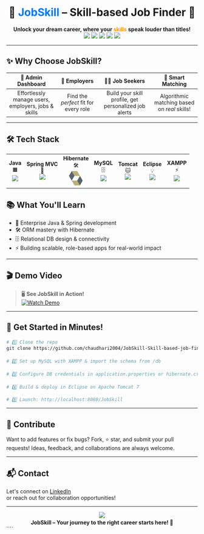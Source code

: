 

<h1 align="center">🎯 <span style="color:#0077ff">JobSkill</span> – Skill-based Job Finder 🚀</h1>
<p align="center">
  <b>Unlock your dream career, where your <span style="color:#ff9800">skills</span> speak louder than titles!</b> <br>
  <img src="https://img.shields.io/badge/Java-ED8B00?style=for-the-badge&logo=openjdk&logoColor=white"/>
  <img src="https://img.shields.io/badge/Spring-6DB33F?style=for-the-badge&logo=spring&logoColor=white"/>
  <img src="https://img.shields.io/badge/Hibernate-59666C?style=for-the-badge&logo=hibernate&logoColor=white"/>
  <img src="https://img.shields.io/badge/MySQL-4479A1?style=for-the-badge&logo=mysql&logoColor=white"/>
  <img src="https://img.shields.io/badge/Apache%20Tomcat-F8DC75?style=for-the-badge&logo=apachetomcat&logoColor=black"/>
</p>

---

## ✨ Why Choose **JobSkill**?

| 👑 **Admin Dashboard** | 💼 **Employers** | 🙋‍♂️ **Job Seekers** | 🤖 **Smart Matching** |
|:---------------------:|:---------------:|:--------------------:|:--------------------:|
| Effortlessly manage users, employers, jobs & skills | Find the *perfect* fit for every role | Build your skill profile, get personalized job alerts | Algorithmic matching based on *real* skills! |


---

## 🛠️ Tech Stack

<table>
  <tr>
    <td align="center"><b>Java</b><br>🟧<br><img src="https://cdn.jsdelivr.net/gh/devicons/devicon/icons/java/java-original.svg" width="40"/></td>
    <td align="center"><b>Spring MVC</b><br>🌿<br><img src="https://cdn.jsdelivr.net/gh/devicons/devicon/icons/spring/spring-original.svg" width="40"/></td>
    <td align="center"><b>Hibernate</b><br>🛠️<br><img src="https://raw.githubusercontent.com/devicons/devicon/master/icons/hibernate/hibernate-original.svg" width="40"/></td>
    <td align="center"><b>MySQL</b><br>🗄️<br><img src="https://cdn.jsdelivr.net/gh/devicons/devicon/icons/mysql/mysql-original.svg" width="40"/></td>
    <td align="center"><b>Tomcat</b><br>🐱<br><img src="https://cdn.jsdelivr.net/gh/devicons/devicon/icons/tomcat/tomcat-original.svg" width="40"/></td>
    <td align="center"><b>Eclipse</b><br>💡<br><img src="https://cdn.jsdelivr.net/gh/devicons/devicon/icons/eclipse/eclipse-original.svg" width="40"/></td>
    <td align="center"><b>XAMPP</b><br>⚡<br><img src="https://upload.wikimedia.org/wikipedia/commons/7/7e/XAMPP_logo.svg" width="40"/></td>
  </tr>
</table>


## 📚 What You'll Learn

- 🌱 Enterprise Java & Spring development
- 🛠️ ORM mastery with Hibernate
- 🗄️ Relational DB design & connectivity
- ⚡ Building scalable, role-based apps for real-world impact

---

## 🎬 Demo Video

> 🖥️ **See JobSkill in Action!**  
> [![Watch Demo](https://img.shields.io/badge/Demo%20Video-LinkedIn-blue?style=for-the-badge&logo=linkedin)](https://www.linkedin.com/feed/update/urn:li:activity:7365948478499278848/)

---

## 🚀 Get Started in Minutes!

```bash
# 1️⃣ Clone the repo
git clone https://github.com/chaudhari2004/JobSkill-Skill-based-job-finder.git

# 2️⃣ Set up MySQL with XAMPP & import the schema from /db

# 3️⃣ Configure DB credentials in application.properties or hibernate.cfg.xml

# 4️⃣ Build & deploy in Eclipse on Apache Tomcat 7

# 5️⃣ Launch: http://localhost:8080/JobSkill
```

---

## 🤝 Contribute

Want to add features or fix bugs? Fork, ⭐ star, and submit your pull requests!
Ideas, feedback, and collaborations are always welcome.

---

## 📬 Contact

Let's connect on [LinkedIn](https://www.linkedin.com/in/chaudhari2004/)  
or reach out for collaboration opportunities!

---

<div align="center">
  <img src="https://media.giphy.com/media/v1.Y2lkPTc5MGI3NjExYjQ3NjMwOTIyN2I1MzE1ZWEwYmUzZWEwZWM2YjQwYjI4N2QxZGY3OSZjdD1n/l1J9EdzfOSgfyueLm/giphy.gif" width="320"/>
  <br>
  <b>JobSkill – Your journey to the right career starts here! 🌟</b>
</div>
````
